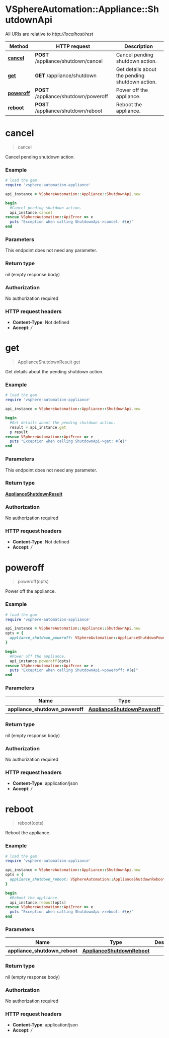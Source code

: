 # VSphereAutomation::Appliance::ShutdownApi

All URIs are relative to *http://localhost/rest*

Method | HTTP request | Description
------------- | ------------- | -------------
[**cancel**](ShutdownApi.md#cancel) | **POST** /appliance/shutdown/cancel | Cancel pending shutdown action.
[**get**](ShutdownApi.md#get) | **GET** /appliance/shutdown | Get details about the pending shutdown action.
[**poweroff**](ShutdownApi.md#poweroff) | **POST** /appliance/shutdown/poweroff | Power off the appliance.
[**reboot**](ShutdownApi.md#reboot) | **POST** /appliance/shutdown/reboot | Reboot the appliance.


# **cancel**
> cancel

Cancel pending shutdown action.

### Example
```ruby
# load the gem
require 'vsphere-automation-appliance'

api_instance = VSphereAutomation::Appliance::ShutdownApi.new

begin
  #Cancel pending shutdown action.
  api_instance.cancel
rescue VSphereAutomation::ApiError => e
  puts "Exception when calling ShutdownApi->cancel: #{e}"
end
```

### Parameters
This endpoint does not need any parameter.

### Return type

nil (empty response body)

### Authorization

No authorization required

### HTTP request headers

 - **Content-Type**: Not defined
 - **Accept**: */*



# **get**
> ApplianceShutdownResult get

Get details about the pending shutdown action.

### Example
```ruby
# load the gem
require 'vsphere-automation-appliance'

api_instance = VSphereAutomation::Appliance::ShutdownApi.new

begin
  #Get details about the pending shutdown action.
  result = api_instance.get
  p result
rescue VSphereAutomation::ApiError => e
  puts "Exception when calling ShutdownApi->get: #{e}"
end
```

### Parameters
This endpoint does not need any parameter.

### Return type

[**ApplianceShutdownResult**](ApplianceShutdownResult.md)

### Authorization

No authorization required

### HTTP request headers

 - **Content-Type**: Not defined
 - **Accept**: */*



# **poweroff**
> poweroff(opts)

Power off the appliance.

### Example
```ruby
# load the gem
require 'vsphere-automation-appliance'

api_instance = VSphereAutomation::Appliance::ShutdownApi.new
opts = {
  appliance_shutdown_poweroff: VSphereAutomation::ApplianceShutdownPoweroff.new # ApplianceShutdownPoweroff | 
}

begin
  #Power off the appliance.
  api_instance.poweroff(opts)
rescue VSphereAutomation::ApiError => e
  puts "Exception when calling ShutdownApi->poweroff: #{e}"
end
```

### Parameters

Name | Type | Description  | Notes
------------- | ------------- | ------------- | -------------
 **appliance_shutdown_poweroff** | [**ApplianceShutdownPoweroff**](ApplianceShutdownPoweroff.md)|  | [optional] 

### Return type

nil (empty response body)

### Authorization

No authorization required

### HTTP request headers

 - **Content-Type**: application/json
 - **Accept**: */*



# **reboot**
> reboot(opts)

Reboot the appliance.

### Example
```ruby
# load the gem
require 'vsphere-automation-appliance'

api_instance = VSphereAutomation::Appliance::ShutdownApi.new
opts = {
  appliance_shutdown_reboot: VSphereAutomation::ApplianceShutdownReboot.new # ApplianceShutdownReboot | 
}

begin
  #Reboot the appliance.
  api_instance.reboot(opts)
rescue VSphereAutomation::ApiError => e
  puts "Exception when calling ShutdownApi->reboot: #{e}"
end
```

### Parameters

Name | Type | Description  | Notes
------------- | ------------- | ------------- | -------------
 **appliance_shutdown_reboot** | [**ApplianceShutdownReboot**](ApplianceShutdownReboot.md)|  | [optional] 

### Return type

nil (empty response body)

### Authorization

No authorization required

### HTTP request headers

 - **Content-Type**: application/json
 - **Accept**: */*



